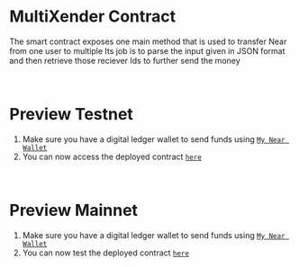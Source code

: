 # MultiXender Contract

The smart contract exposes one main method that is used to transfer Near from one user to multiple
Its job is to parse the input given in JSON format and then retrieve those reciever Ids to further send the money


<br />

# Preview Testnet

1. Make sure you have a digital ledger wallet to send funds using [`My Near Wallet`](https://testnet.mynearwallet.com)
2. You can now access the deployed contract [`here`](https://test.near.org/multisend.testnet/widget/MultiXender_HomePage)

<br />

# Preview Mainnet

1. Make sure you have a digital ledger wallet to send funds using [`My Near Wallet`](https://app.mynearwallet.com)
2. You can now test the deployed contract [`here`](https://test.near.org/multisend.testnet/widget/MultiXender_HomePage)
<br/>
